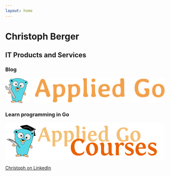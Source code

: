 ```yaml
---
layout: home
---
```


# Christoph Berger

## IT Products and Services

### Blog
[![Applied Go Blog](AppliedGoBlog.png)](https://appliedgo.net "Applied Go Blog")

### Learn programming in Go
[![Applied Go Courses](AppliedGopherPhDCourses200.png)](https://appliedgo.com "Applied Go Courses")


[Christoph on LinkedIn](https://www.linkedin.com/in/christophberger1)


